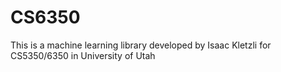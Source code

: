 # CS6350

This is a machine learning library developed by Isaac Kletzli for
CS5350/6350 in University of Utah
